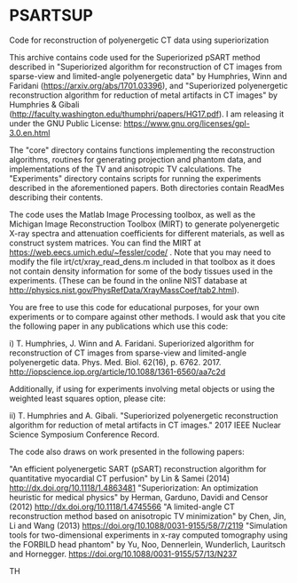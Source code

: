 # PSARTSUP
Code for reconstruction of polyenergetic CT data using superiorization

This archive contains code used for the Superiorized pSART method described in "Superiorized algorithm for reconstruction of CT images from sparse-view and limited-angle polyenergetic data" by Humphries, Winn and Faridani (https://arxiv.org/abs/1701.03396), and "Superiorized polyenergetic reconstruction algorithm for reduction of metal artifacts in CT images" by Humphries & Gibali (http://faculty.washington.edu/thumphri/papers/HG17.pdf). I am releasing it under the GNU Public License: https://www.gnu.org/licenses/gpl-3.0.en.html

The "core" directory contains functions implementing the reconstruction algorithms, routines for generating projection and phantom data, and implementations of the TV and anisotropic TV calculations. The "Experiments" directory contains scripts for running the experiments described in the aforementioned papers. Both directories contain ReadMes describing their contents.

The code uses the Matlab Image Processing toolbox, as well as the Michigan Image Reconstruction Toolbox (MIRT) to generate polyenergetic X-ray spectra and attenuation coefficients for different materials, as well as construct system matrices. You can find the MIRT at https://web.eecs.umich.edu/~fessler/code/ . Note that you may need to modify the file irt/ct/xray_read_dens.m included in that toolbox as it does not contain density information for some of the body tissues used in the experiments. (These can be found in the online NIST database at http://physics.nist.gov/PhysRefData/XrayMassCoef/tab2.html). 

You are free to use this code for educational purposes, for your own experiments or to compare against other methods. I would ask that you cite the following paper in any publications which use this code:

i) T. Humphries, J. Winn and A. Faridani. Superiorized algorithm for reconstruction of CT images from sparse-view and limited-angle polyenergetic data. Phys. Med. Biol. 62(16), p. 6762. 2017. http://iopscience.iop.org/article/10.1088/1361-6560/aa7c2d

Additionally, if using for experiments involving metal objects or using the weighted least squares option, please cite:

ii) T. Humphries and A. Gibali. "Superiorized polyenergetic reconstruction algorithm for reduction of metal artifacts in CT images." 2017 IEEE Nuclear Science Symposium Conference Record.

The code also draws on work presented in the following papers:

"An efficient polyenergetic SART (pSART) reconstruction algorithm for quantitative myocardial CT perfusion" by Lin & Samei (2014) http://dx.doi.org/10.1118/1.4863481
"Superiorization: An optimization heuristic for medical physics" by Herman, Garduno, Davidi and Censor (2012) http://dx.doi.org/10.1118/1.4745566
"A limited-angle CT reconstruction method based on anisotropic TV minimization" by Chen, Jin, Li and Wang (2013) https://doi.org/10.1088/0031-9155/58/7/2119
"Simulation tools for two-dimensional experiments in x-ray computed tomography using the FORBILD head phantom" by Yu, Noo, Dennerlein, Wunderlich, Lauritsch and Hornegger. https://doi.org/10.1088/0031-9155/57/13/N237

TH
